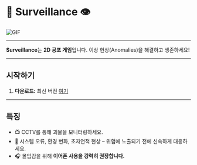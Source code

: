 # 🌃 Surveillance 👁️

![GIF](preview1.gif) 

---

**Surveillance**는 **2D 공포 게임**입니다. 이상 현상(Anomalies)을 해결하고 생존하세요!

---
## 시작하기

1.  **다운로드:** 최신 버전 [여기](https://github.com/goalgoloo1/Surveilance/releases/tag/v1.0.1)

---

## 특징

*   📺 CCTV를 통해 괴물을 모니터링하세요. 
*   🚨 시스템 오류, 환경 변화, 초자연적 현상 – 위험에 노출되기 전에 신속하게 대응하세요.
*   🎧 몰입감을 위해 **이어폰 사용을 강력히 권장합니다.** 


